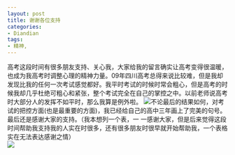 ```yaml
---
layout: post
title: 谢谢各位支持
categories:
- Diandian
tags:
- 精神, 
---
```

高考这段时间有很多朋友支持、关心我，大家给我的留言确实让高考变得很温暖，也成为我高考时调整心理的精神力量。09年四川高考总得来说比较难，但是我却发现比我的任何一次考试感觉都好。我平时考试的时候时常会粗心，但是高考的时候我却几乎杜绝可粗心和紧张，整个考试完全在自己的掌控之中。以前老师说高考时大部分人的发挥不如平时，那么我算是例外啦。
<img src="http://m3.img.srcdd.com/farm4/36/6D1CE2D859CABB644087FC2C4ADB7B24_100_90.GIF" />不论最后的结果如何，对考试的把控方面(也是最重要的方面)，我已经给自己的高中三年画上了完美的句号。最后还是感谢大家的支持。（我本想列一个表，一 一感谢大家，但是后来觉得这段时间帮助我支持我的人实在时很多，还有很多朋友时很早就开始帮助我，一个表格实在无法表达感谢之情）
<br />
<img src="http://m3.img.srcdd.com/farm4/d/2012/0627/10/1EF116A75F58878465CE48BD370B9F6F_B500_900_500_267.PNG" />